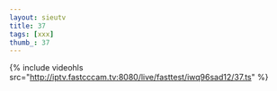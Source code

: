 ```yaml
--- 
layout: sieutv
title: 37
tags: [xxx]
thumb_: 37
---
```

{% include videohls src="http://iptv.fastcccam.tv:8080/live/fasttest/iwq96sad12/37.ts" %} 
